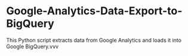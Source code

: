 # Google-Analytics-Data-Export-to-BigQuery
This Python script extracts data from Google Analytics and loads it into Google BigQuery.vvv
